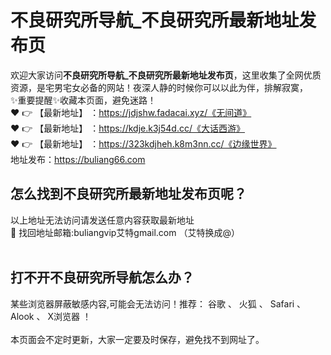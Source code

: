 # 不良研究所导航_不良研究所最新地址发布页<br>
欢迎大家访问**不良研究所导航_不良研究所最新地址发布页**，这里收集了全网优质资源，是宅男宅女必备的网站！夜深人静的时候你可以以此为伴，排解寂寞，<br>
✨重要提醒✨收藏本页面，避免迷路！<br>
❤️ 👉 【最新地址】 ：https://jdjshw.fadacai.xyz/《无间道》<br>
❤️ 👉 【最新地址】 ：https://kdje.k3j54d.cc/《大话西游》<br>
❤️ 👉 【最新地址】 ：https://323kdjheh.k8m3nn.cc/《边缘世界》<br>
地址发布：https://buliang66.com<br>
## 怎么找到**不良研究所最新地址发布页**呢？<br>
以上地址无法访问请发送任意内容获取最新地址<br>
📧 找回地址邮箱:buliangvip艾特gmail.com （艾特换成@）<br><br>
## 打不开**不良研究所导航**怎么办？
某些浏览器屏蔽敏感内容,可能会无法访问！推荐： 谷歌 、 火狐 、 Safari 、 Alook 、 X浏览器 ！<br><br>
本页面会不定时更新，大家一定要及时保存，避免找不到网址了。


